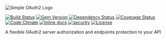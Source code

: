 ![Simple OAuth2 Logo](https://raw.github.com/simple-oauth2/simple_oauth2/master/logo.png)

[![Build Status](https://travis-ci.org/simple-oauth2/simple_oauth2.svg?branch=master)](https://travis-ci.org/simple-oauth2/simple_oauth2)
[![Gem Version](https://badge.fury.io/rb/simple_oauth2.svg)](https://badge.fury.io/rb/simple_oauth2)
[![Dependency Status](https://gemnasium.com/badges/github.com/simple-oauth2/simple_oauth2.svg)](https://gemnasium.com/github.com/simple-oauth2/simple_oauth2)
[![Coverage Status](https://coveralls.io/repos/github/simple-oauth2/simple_oauth2/badge.svg?branch=master)](https://coveralls.io/github/simple-oauth2/simple_oauth2?branch=master)
[![Code Climate](https://codeclimate.com/github/simple-oauth2/simple_oauth2/badges/gpa.svg)](https://codeclimate.com/github/simple-oauth2/simple_oauth2)
[![Inline docs](http://inch-ci.org/github/simple-oauth2/simple_oauth2.svg?branch=master)](http://inch-ci.org/github/simple-oauth2/simple_oauth2)
[![security](https://hakiri.io/github/simple-oauth2/simple_oauth2/master.svg)](https://hakiri.io/github/simple-oauth2/simple_oauth2/master)
[![License](https://img.shields.io/github/license/mashape/apistatus.svg)](https://github.com/simple-oauth2/simple_oauth2/blob/master/LICENSE)

A flexible OAuth2 server authorization and endpoints protection to your API
